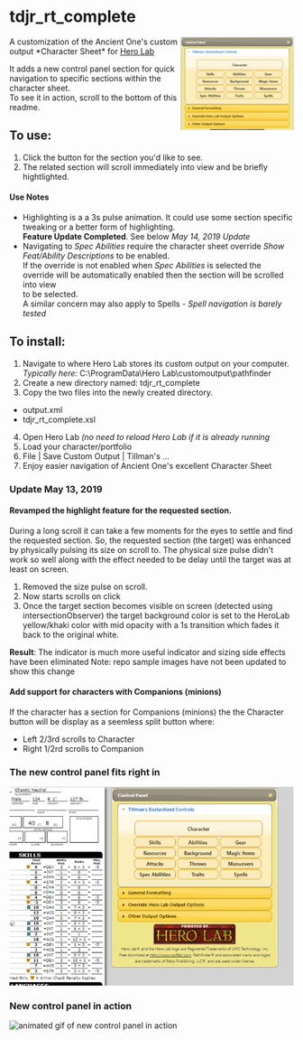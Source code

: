 # tdjr_rt_complete  
<img src="https://github.com/tillmanjr/tdjr_rt_complete/raw/master/tdjr_rt_complete_mini.png" align="right" />  
A customization of the Ancient One's custom output *Character Sheet* for <a href="http://www.wolflair.com/index.php?context=hero_lab">Hero Lab</a>  
  
It adds a new control panel section for quick navigation to specific sections within the character sheet.  
To see it in action, scroll to the bottom of this readme.
  
## To use:
1. Click the button for the section you'd like to see.  
2. The related section will scroll immediately into view and be briefly hightlighted.  

#### Use Notes   
* Highlighting is a a 3s pulse animation. It could use some section specific tweaking or a better form of highlighting.  
  **Feature Update Completed**. See below _May 14, 2019 Update_
* Navigating to *Spec Abilities* require the character sheet override *Show Feat/Ability Descriptions* to be enabled.  
   If the override is not enabled when *Spec Abilities* is selected the override will be automatically enabled then the section will be scrolled into view  	
 to be selected.  
A similar concern may also apply to Spells - *Spell navigation is barely tested*

## To install:
1. Navigate to where Hero Lab stores its custom output on your computer.
_Typically here:_ C:\ProgramData\Hero Lab\customoutput\pathfinder  
2. Create a new directory named: tdjr_rt_complete  
3. Copy the two files into the newly created directory.  
* output.xml
* tdjr_rt_complete.xsl
4. Open Hero Lab _(no need to reload Hero Lab if it is already running_  
5. Load your character/portfolio  
6. File | Save Custom Output | Tillman's ...
7. Enjoy easier navigation of Ancient One's excellent Character Sheet
  
### Update May 13, 2019
#### Revamped the highlight feature for the requested section.

During a long scroll it can take a few moments for the eyes to settle and find the requested section.
So, the requested section (the target) was enhanced by physically pulsing its size on scroll to.
The physical size pulse didn't work so well along with the effect needed to be delay until the target was at least on screen.

1. Removed the size pulse on scroll.
2. Now starts scrolls on click 
3. Once the target section becomes visible on screen (detected using intersectionObserver) the target background color is set to the HeroLab yellow/khaki color with mid opacity with a 1s transition which fades it back to the original white.

**Result**: The indicator is much more useful indicator and sizing side effects have been eliminated
Note: repo sample images have not been updated to show this change

#### Add support for characters with Companions (minions)

If the character has a section for Companions (minions) the the Character button will be display as a seemless split button where:
* Left 2/3rd scrolls to Character
* Right 1/2rd scrolls to Companion
  
### The new control panel fits right in 
  
![screenshot of new control panel](
        https://github.com/tillmanjr/tdjr_rt_complete/raw/master/tdjr_rt_complete_screenshot.png
      )
      
### New control panel in action
![animated gif of new control panel in action](
        https://github.com/tillmanjr/tdjr_rt_complete/raw/master/tdjr_rt_complete_see_it_in_action.gif
        )
      
